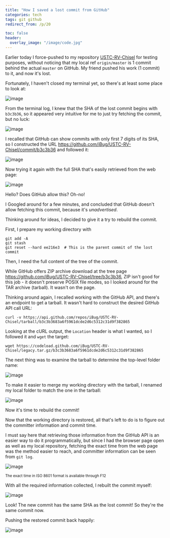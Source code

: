 ```yaml
---
title: "How I saved a lost commit from GitHub"
categories: tech
tags: git github
redirect_from: /p/20

toc: false
header:
  overlay_image: "/image/code.jpg"
---
```


Earlier today I force-pushed to my repository [USTC-RV-Chisel](https://github.com/iBug/USTC-RV-Chisel) for testing purposes,
without noticing that my local ref `origin/master` is 1 commit behind the actual `master` on GitHub.
My friend pushed his work (1 commit) to it, and now it's lost.

Fortunately, I haven't closed my terminal yet, so there's at least some place to look at:

![image](/image/git-restore/1.png)

From the terminal log, I knew that the SHA of the lost commit begins with `b3c3b36`, so it appeared very intuitive for me to just try fetching the commit, but no luck:

![image](/image/git-restore/2.png)

I recalled that GitHub can show commits with only first 7 digits of its SHA, so I constructed the URL <https://github.com/iBug/USTC-RV-Chisel/commit/b3c3b36> and followed it:

![image](/image/git-restore/3.png)

Now trying it again with the full SHA that's easily retrieved from the web page:

![image](/image/git-restore/4.png)

Hello? Does GitHub allow this? Oh-no!

I Googled around for a few minutes, and concluded that GitHub doesn't allow fetching this commit, because it's *unadvertised*.

Thinking around for ideas, I decided to give it a try to rebuild the commit.

First, I prepare my working directory with

    git add -A
    git stash
    git reset --hard ee216e3  # This is the parent commit of the lost commit

Then, I need the full content of the tree of the commit.

While GitHub offers ZIP archive download at the tree page <https://github.com/iBug/USTC-RV-Chisel/tree/b3c3b36>, ZIP isn't good for this job - it doesn't preserve POSIX file modes, so I looked around for the TAR archive (tarball). It wasn't on the page.

Thinking around again, I recalled working with the GitHub API, and there's an endpoint to get a tarball.
It wasn't hard to construct the desired GitHub API call URL:

    curl -v https://api.github.com/repos/iBug/USTC-RV-Chisel/tarball/b3c3b3683a6f5961dcde2d6c5312c31d9f382865

Looking at the cURL output, the `Location` header is what I wanted, so I followed it and `wget` the target:

    wget https://codeload.github.com/iBug/USTC-RV-Chisel/legacy.tar.gz/b3c3b3683a6f5961dcde2d6c5312c31d9f382865

The next thing was to examine the tarball to determine the top-level folder name:

![image](/image/git-restore/5.png)

To make it easier to merge my working directory with the tarball, I renamed my local folder to match the one in the tarball:

![image](/image/git-restore/6.png)

Now it's time to rebuild the commit!

Now that the working directory is restored, all that's left to do is to figure out the committer information and commit time.

I must say here that retrieving those information from the GitHub API is an easier way to do it programmatically, but since I had the browser page open as well as my local repository, fetching the exact time from the web page was the method easier to reach, and committer information can be seen from `git log`.

![image](/image/git-restore/7.png)

<sup>The exact time in ISO 8601 format is available through F12<sup>

With all the required information collected, I rebuilt the commit myself:

![image](/image/git-restore/8.png)

Look! The new commit has the same SHA as the lost commit! So they're the same commit now.

Pushing the restored commit back happily:

![image](/image/git-restore/9.png)
